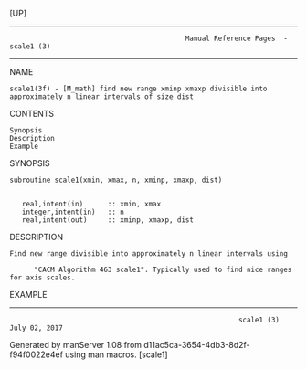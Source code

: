 [UP]

-----------------------------------------------------------------------------------------------------------------------------------
                                               Manual Reference Pages  - scale1 (3)
-----------------------------------------------------------------------------------------------------------------------------------
                                                                 
NAME

    scale1(3f) - [M_math] find new range xminp xmaxp divisible into approximately n linear intervals of size dist

CONTENTS

    Synopsis
    Description
    Example

SYNOPSIS

    subroutine scale1(xmin, xmax, n, xminp, xmaxp, dist)


       real,intent(in)      :: xmin, xmax
       integer,intent(in)   :: n
       real,intent(out)     :: xminp, xmaxp, dist



DESCRIPTION

    Find new range divisible into approximately n linear intervals using

          "CACM Algorithm 463 scale1". Typically used to find nice ranges for axis scales.

EXAMPLE

-----------------------------------------------------------------------------------------------------------------------------------

                                                            scale1 (3)                                                July 02, 2017

Generated by manServer 1.08 from d11ac5ca-3654-4db3-8d2f-f94f0022e4ef using man macros.
                                                             [scale1]
